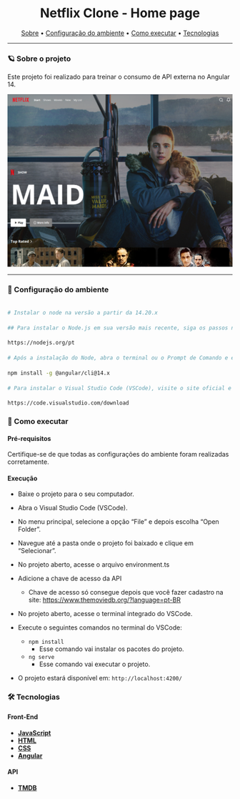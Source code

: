 <h1 align="center"> 
  Netflix Clone - Home page
</h1>

<p align="center">
 <a href="#-sobre-o-projeto">Sobre</a> •
 <a href="#-Configuração-do-ambiente">Configuração do ambiente</a> • 
 <a href="#-como-executar">Como executar</a> • 
 <a href="#-tecnologias">Tecnologias</a> 
</p>

---

### 🪐 Sobre o projeto

Este projeto foi realizado para treinar o consumo de API externa no Angular 14.

<div align="center">
  <img src="./imagem-readme/project.png">
</div>

---

### 🎨 Configuração do ambiente

```bash

# Instalar o node na versão a partir da 14.20.x 

## Para instalar o Node.js em sua versão mais recente, siga os passos no site oficial:

https://nodejs.org/pt

# Após a instalação do Node, abra o terminal ou o Prompt de Comando e execute o seguinte comando para instalar o Angular CLI na versão utilizada no curso:

npm install -g @angular/cli@14.x

# Para instalar o Visual Studio Code (VSCode), visite o site oficial e baixe a versão compatível com o seu ambiente de desenvolvimento. Siga as instruções fornecidas para instalar o VSCode em seu sistema:

https://code.visualstudio.com/download
```
### 🚀 Como executar

#### Pré-requisitos

Certifique-se de que todas as configurações do ambiente foram realizadas corretamente.

#### Execução

- Baixe o projeto para o seu computador.

- Abra o Visual Studio Code (VSCode).

- No menu principal, selecione a opção “File” e depois escolha “Open Folder”.

- Navegue até a pasta onde o projeto foi baixado e clique em “Selecionar”.

- No projeto aberto, acesse o arquivo environment.ts

- Adicione a chave de acesso da API
  - Chave de acesso só consegue depois que você fazer cadastro na site: https://www.themoviedb.org/?language=pt-BR

- No projeto aberto, acesse o terminal integrado do VSCode.

- Execute o seguintes comandos no terminal do VSCode: 
  - `npm install` 
    - Esse comando vai instalar os pacotes do projeto.
  - `ng serve`
    - Esse comando vai executar o projeto.
- O projeto estará disponível em: `http://localhost:4200/`

### 🛠 Tecnologias

#### **Front-End**

- **[JavaScript](https://developer.mozilla.org/pt-BR/docs/Web/JavaScript)**
- **[HTML](https://developer.mozilla.org/pt-BR/docs/Web/HTML)**
- **[CSS](https://developer.mozilla.org/pt-BR/docs/Web/CSS)**
- **[Angular](https://angular.dev)**

#### **API**
- **[TMDB](https://www.themoviedb.org/?language=pt-BR)**
